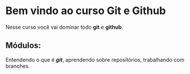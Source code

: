 # Bem vindo ao curso Git e Github

Nesse curso você vai dominar todo **git** e **github**.

 ## Módulos:
 Entendendo o que é **_git_**, aprendendo sobre repositórios, trabalhando com branches.
 

